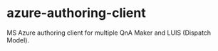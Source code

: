 # azure-authoring-client
MS Azure authoring client for multiple QnA Maker and LUIS (Dispatch Model).
